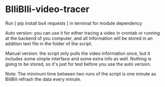 # BIliBIli-video-tracer

Run [ pip install bs4 requests ] in terminal for module dependency

Auto version: you can use it for either tracing a video in crontab or running at the backend of you computer, and all information will be stored in an addition text file in the folder of the script.

Manual version: the script only pulls the video information once, but it includes some simple interface and some extra info as well. Nothing is going to be stored, so it's just for test before you use the auto version.

Note: The minimum time between two runs of the script is one minute as BiliBili refrash the data every minute. 

